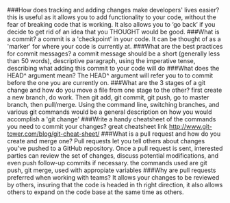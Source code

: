 
###How does tracking and adding changes make developers' lives easier?
this is useful as it allows you to add functionality to your code, without the fear of breaking code that is working.  It also allows you to ‘go back’ if you decide to get rid of an idea that you THOUGHT would be good.
###What is a commit?
a commit is a 'checkpoint' in your code. It can be thought of as a 'marker' for where your code is currently at.
###What are the best practices for commit messages?
a commit message should be a short (generally less than 50 words), descriptive paragraph, using the imperative tense, describing what adding this commit to your code will do
###What does the HEAD^ argument mean?
The HEAD^ argument will refer you to to commit before the one you are currently on.
###What are the 3 stages of a git change and how do you move a file from one stage to the other?
first create a new branch, do work. Then git add, git commit, git push, go to master branch, then pull/merge. Using the command line, switching branches, and various git commands would be a general description on how you would accomplish a 'git change'
###Write a handy cheatsheet of the commands you need to commit your changes?
great cheatsheet link http://www.git-tower.com/blog/git-cheat-sheet/
###What is a pull request and how do you create and merge one?
Pull requests let you tell others about changes you've pushed to a GitHub repository. Once a pull request is sent, interested parties can review the set of changes, discuss potential modifications, and even push follow-up commits if necessary. the commands used are git push, git merge, used with appropiate variables
###Why are pull requests preferred when working with teams?
It allows your changes to be reviewed by others, insuring that the code is headed in th right direction, it also allows others to expand on the code base at the same time as others.
